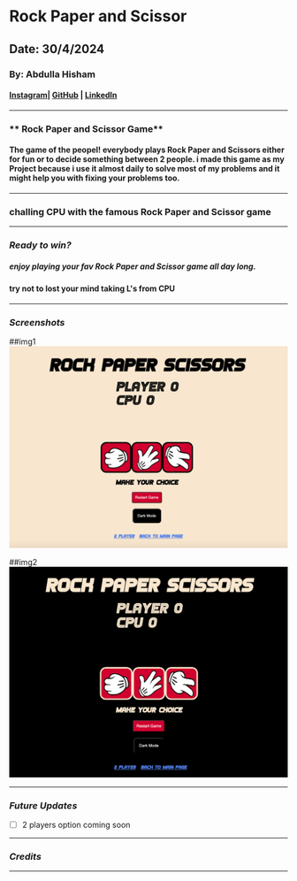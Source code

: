 # Rock Paper and Scissor

## Date: 30/4/2024

### By: Abdulla Hisham

#### [Instagram](https://www.instagram.com/3abood23/?hl=en)| [GitHub](https://github.com/chupa1997) | [LinkedIn](www.linkedin.com/in/aboodisa)

---

### ** Rock Paper and Scissor Game**

#### The game of the peopel! everybody plays Rock Paper and Scissors either for fun or to decide something between 2 people. i made this game as my Project because i use it almost daily to solve most of my problems and it might help you with fixing your problems too.

---

### challing CPU with the famous Rock Paper and Scissor game

---

### **_Ready to win?_**

##### enjoy playing your fav Rock Paper and Scissor game all day long.

#### try not to lost your mind taking L's from CPU

---

### **_Screenshots_**

##img1
![image](./img/01.png)

##img2
![image](./img/02.png)

---

### **_Future Updates_**

- [ ] 2 players option coming soon

---

### **_Credits_**

---
